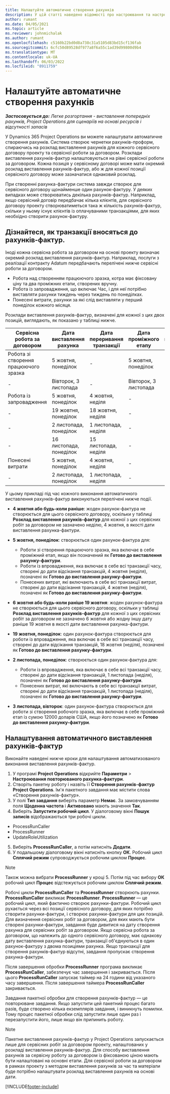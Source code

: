 ```yaml
---
title: Налаштуйте автоматичне створення рахунків
description: У цій статті наведено відомості про настроювання та настроювання автоматичного створення рахунків-фактур proforma.
author: rumant
ms.date: 04/05/2021
ms.topic: article
ms.reviewer: johnmichalak
ms.author: rumant
ms.openlocfilehash: c5160b22bd0d8a738c31a5105d83bd15cf136fab
ms.sourcegitcommit: 6cfc50d89528df977a8f6a55c1ad39d99800d9b4
ms.translationtype: MT
ms.contentlocale: uk-UA
ms.lasthandoff: 06/03/2022
ms.locfileid: "8911759"
---
```

# <a name="set-up-automatic-invoice-creation"></a>Налаштуйте автоматичне створення рахунків 
 
_**Застосовується до:** Легке розгортання - виставлення попередніх рахунків, Project Operations для сценаріїв на основі ресурсів і відсутності запасів_

У Dynamics 365 Project Operations ви можете налаштувати автоматичне створення рахунків. Система створює чернетки рахунків-проформ, спираючись на розклад виставлення рахунків для кожного сервісного договору проекту та сервісної роботи за договором. Розклади виставлення рахунків-фактур налаштовуються на рівні сервісної роботи за договором. Кожна позиція у сервісному договорі може мати окремий розклад виставлення рахунків-фактур, або ж для кожної позиції сервісного договору може зазначатися однаковий розклад.

При створенні рахунка-фактури система завжди створює для сервісного договору щонайменше один рахунок-фактуру. У деяких випадках може створюватись декілька рахунків-фактур. Наприклад, якщо сервісний договір передбачає кілька клієнтів, для сервісного договору проекту створюватиметься така ж кількість рахунків-фактур, скільки у ньому існує клієнтів із оплачуваними транзакціями, для яких необхідно створити рахунок-фактуру.

## <a name="understand-how-transactions-are-included-on-an-invoice"></a>Дізнайтеся, як транзакції вносяться до рахунків-фактур. 

Іноді кожна сервісна робота за договором на основі проекту визначає окремий розклад виставлення рахунків-фактур. Наприклад, послуги з реалізації контракту Adatum передбачають перелічені нижче сервісні роботи за договором.

- Робота над створенням працюючого зразка, котра має фіксовану ціну та два проміжних етапи, створених вручну.
- Робота із запровадження, що включає Час, і для неї потрібно виставляти рахунки тиждень через тиждень по понеділках.
- Понесені витрати, рахунки за які слід виставляти у перший понеділок кожного місяця.

Розклади виставлення рахунків-фактур, визначені для кожної з цих двох позицій, виглядають, як показано у таблиці нижче.

| Сервісна робота за договором | Дата виставлення рахунка | Дата переривання транзакції | Дата проміжного етапу | Сума на проміжному етапі |
| --- | --- | --- | --- | --- |
| Робота зі створення працюючого зразка | 5 жовтня, понеділок | - | 5 жовтня, понеділок | 5000 USD |
| - | Вівторок, 3 листопада | - | Вівторок, 3 листопада | 12,000 USD |
| Робота із запровадження | 5 жовтня, понеділок | 4 жовтня, неділя | - | - |
| - | 19 жовтня, понеділок | 18 жовтня, неділя | - | - |
| - | 2 листопада, понеділок | 1 листопада, неділя | - | - |
| - | 16 листопада, понеділок | 15 листопада, неділя | - | - |
| Понесені витрати | 5 жовтня, понеділок | 4 жовтня, неділя | - | - |
| - | 2 листопада, понеділок | 1 листопада, неділя | - | - |

У цьому прикладі під час кожного виконання автоматичного виставлення рахунків-фактур виконуються перелічені нижче події.

- **4 жовтня або будь-коли раніше**: жоден рахунок-фактура не створюється для цього сервісного договору, оскільки у таблиці **Розклад виставлення рахунків-фактур** для кожної з цих сервісних робіт за договором не зазначено неділю, 4 жовтня, в якості дати виставлення рахунка-фактури.
- **5 жовтня, понеділок**: створюється один рахунок-фактура для:

    - Роботи зі створення працюючого зразка, яка включає в себе проміжний етап, якщо він позначений як **Готово до виставлення рахунку-фактури**.
    - Роботи із впровадження, яка включає в себе всі транзакції часу, створені до дати відсікання транзакцій, 4 жовтня (неділя), позначені як **Готово до виставлення рахунку-фактури**.
    - Понесених витрат, які включають в себе всі транзакції витрат, створені до дати відсікання транзакцій, 4 жовтня (неділя), позначені як **Готово до виставлення рахунку-фактури**.
  
- **6 жовтня або будь-коли раніше 19 жовтня**: жоден рахунок-фактура не створюється для цього сервісного договору, оскільки у таблиці **Розклад виставлення рахунків-фактур** для кожної з цих сервісних робіт за договором не зазначено 6 жовтня або жодну іншу дату раніше 19 жовтня в якості дати виставлення рахунка-фактури.
- **19 жовтня, понеділок**: один рахунок-фактура створюється для роботи із впровадження, яка включає в себе всі транзакції часу, створені до дати відсікання транзакцій, 18 жовтня (неділя), позначені як **Готово до виставлення рахунку-фактури**.
- **2 листопада, понеділок**: створюється один рахунок-фактура для:

    - Роботи із впровадження, яка включає в себе всі транзакції часу, створені до дати відсікання транзакцій, 1 листопада (неділя), позначені як **Готово до виставлення рахунку-фактури**.
    - Понесених витрат, які включають в себе всі транзакції витрат, створені до дати відсікання транзакцій, 1 листопада (неділя), позначені як **Готово до виставлення рахунку-фактури**.

- **3 листопада, вівторок**: один рахунок-фактура створюється для роботи зі створення робочого зразка, яка включає в себе проміжний етап із сумою 12000 доларів США, якщо його позначено як **Готово до виставлення рахунку-фактури**.

## <a name="configure-automatic-invoicing"></a>Налаштування автоматичного виставлення рахунків-фактур

Виконайте наведені нижче кроки для налаштування автоматизованого виконання виставлення рахунків-фактур.

1. У програмі **Project Operations** відкрийте **Параметри** > **Настроювання повторюваного рахунка-фактури**.
2. Створіть пакетну роботу і назвіть її **Створення рахунків-фактур Project Operations**. Ім'я пакетного завдання має містити слова «Створення рахунків-фактур».
3. У полі **Тип завдання** виберіть параметр **Немає**. За замовчуванням поля **Щоденна частота** і **Активовано** мають значення **Так**.
4. Виберіть **Запустити робочий цикл**. У діалоговому вікні **Пошук записів** відображаються три робочі цикли.

- ProcessRunCaller
- ProcessRunner
- UpdateRoleUtilization

5. Виберіть **ProcessRunCaller**, а потім натисніть **Додати**.
6. У подальшому діалоговому вікні натисніть кнопку **ОК**. Робочий цикл **Сплячий режим** супроводжується робочим циклом **Процес**. 

> [!NOTE]
> Також можна вибрати **ProcessRunner** у кроці 5. Потім під час вибору **ОК** робочий цикл **Процес** відстежується робочим циклом **Сплячий режим**.

Робочі цикли **ProcessRunCaller** та **ProcessRunner** створюють рахунки. **ProcessRunCaller** викликає **ProcessRunner**. **ProcessRunner** — це робочий цикл, який фактично створює рахунки-фактури. Робочий цикл рухається через всі позиції сервісного договору, для яких потрібно створити рахунки-фактури, і створює рахунки-фактури для цих позицій. Для визначення сервісних робіт за договором, для яких мають бути створені рахунки-фактури, завдання буде дивитися на дату створення рахунка для сервісних робіт за договором. Якщо сервісна робота за договором, що належить до одного сервісного договору, має однакову дату виставлення рахунка-фактури, транзакції об'єднуються в один рахунок-фактуру з двома позиціями рахунка. Якщо транзакції для створення рахунків-фактур відсутні, завдання пропускає створення рахунка-фактури.

Після завершення обробки **ProcessRunner** програма викликає **ProcessRunCaller**, забезпечує час завершення і закривається. Після цього **ProcessRunCaller** запускає таймер на 24 години від указаного часу завершення. Після завершення таймера **ProcessRunCaller** закривається.

Завдання пакетної обробки для створення рахунків-фактур — це повторюване завдання. Якщо запустити цей пакетний процес багато разів, буде створено кілька екземплярів завдання, і виникнуть помилки. Тому процес пакетної обробки слід запустити лише один раз і перезапустити його, лише якщо він припинить роботу.

> [!NOTE]
> Пакетне виставлення рахунків-фактур у Project Operations запускається лише для сервісних робіт за договором проекту, налаштованих у розкладі виставлення рахунків-фактур. Для способу виставлення рахунків за сервісну роботу за договором із фіксованою ціною мають бути налаштовані на основні етапи. Для сервісної роботи за договором в рамках проекту з методом виставлення рахунків за час та матеріали буде потрібно налаштувати розклад виставлення рахунків на основі дати.


[!INCLUDE[footer-include](../../includes/footer-banner.md)]
